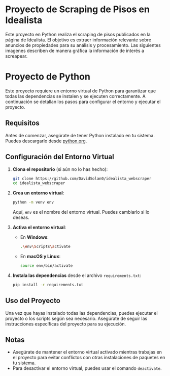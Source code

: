 # Proyecto de Scraping de Pisos en Idealista

Este proyecto en Python realiza el scraping de pisos publicados en la página de Idealista. El objetivo es extraer información relevante sobre anuncios de propiedades para su análisis y procesamiento. Las siguientes imagenes describen de manera gráfica la información de interés a screapear.

# Proyecto de Python

Este proyecto requiere un entorno virtual de Python para garantizar que todas las dependencias se instalen y se ejecuten correctamente. A continuación se detallan los pasos para configurar el entorno y ejecutar el proyecto.

## Requisitos

Antes de comenzar, asegúrate de tener Python instalado en tu sistema. Puedes descargarlo desde [python.org](https://www.python.org/downloads/).

## Configuración del Entorno Virtual

1. **Clona el repositorio** (si aún no lo has hecho):

    ```bash
    git clone https://github.com/DavidSolan0/idealista_webscraper
    cd idealista_webscraper
    ```

2. **Crea un entorno virtual**:

    ```bash
    python -m venv env
    ```

    Aquí, `env` es el nombre del entorno virtual. Puedes cambiarlo si lo deseas.

3. **Activa el entorno virtual**:

    - En **Windows**:

        ```bash
        .\env\Scripts\activate
        ```

    - En **macOS y Linux**:

        ```bash
        source env/bin/activate
        ```

4. **Instala las dependencias** desde el archivo `requirements.txt`:

    ```bash
    pip install -r requirements.txt
    ```

## Uso del Proyecto

Una vez que hayas instalado todas las dependencias, puedes ejecutar el proyecto o los scripts según sea necesario. Asegúrate de seguir las instrucciones específicas del proyecto para su ejecución.

## Notas

- Asegúrate de mantener el entorno virtual activado mientras trabajas en el proyecto para evitar conflictos con otras instalaciones de paquetes en tu sistema.
- Para desactivar el entorno virtual, puedes usar el comando `deactivate`.


